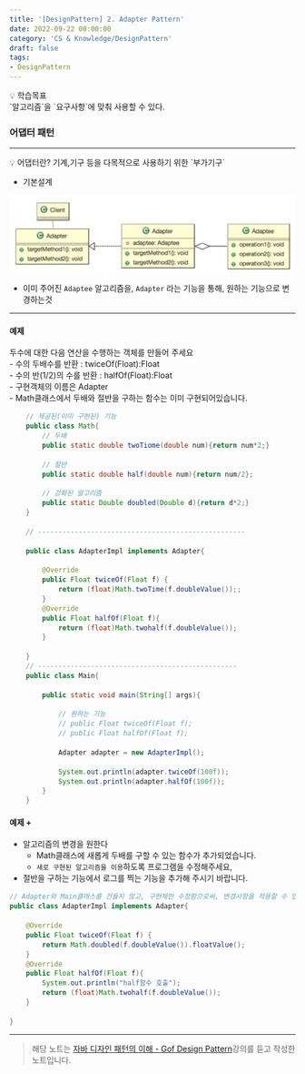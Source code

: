 ```yaml
---
title: '[DesignPattern] 2. Adapter Pattern'
date: 2022-09-22 00:00:00
category: 'CS & Knowledge/DesignPattern'
draft: false
tags: 
- DesignPattern
---
```


<aside>
💡 학습목표  <br/>
`알고리즘`을 `요구사항`에  맞춰 사용할 수 있다.
</aside>

### 어댑터 패턴

---

<aside>
💡 어댑터란? 기계,기구 등을 다목적으로 사용하기 위한 `부가기구`
</aside>

- 기본설계

![어댑터패턴 설계](./images/AdapterPattern_설계.png)

- 이미 주어진 `Adaptee` 알고리즘을, `Adapter` 라는 기능을 통해, 원하는 기능으로 변경하는것

  
---
#### 예제 
두수에 대한 다음 연산을 수행하는 객체를 만들어 주세요  
    - 수의 두배수를 반환 : twiceOf(Float):Float  
    - 수의 반(1/2)의 수를 반환 : halfOf(Float):Float  
    - 구현객체의 이름은 Adapter  
    - Math클래스에서 두배와 절반을 구하는 함수는 이미 구현되어있습니다.  

```java
    // 제공된(이미 구현된) 기능 
    public class Math{
        // 두배
        public static double twoTiome(double num){return num*2;}
    
        // 절반
        public static double half(double num){return num/2};
    
        // 강화된 알고리즘
        public static Double doubled(Double d){return d*2;}
    }
    
    // ---------------------------------------------------
    
    public class AdapterImpl implements Adapter{
    
        @Override
        public Float twiceOf(Float f) {
            return (float)Math.twoTime(f.doubleValue());;
        }
        @Override
        public Float halfOf(Float f){
            return (float)Math.twohalf(f.doubleValue());
        }
    
    }
    // -------------------------------------------------
    public class Main{
    
        public static void main(String[] args){
            
            // 원하는 기능
            // public Float twiceOf(Float f);
            // public Float halfOf(Float f);
    
            Adapter adapter = new AdapterImpl();
        
            System.out.println(adapter.twiceOf(100f));
            System.out.println(adapter.halfOf(100f));
        }
    }
```
    
#### 예제 +
- 알고리즘의 변경을 원한다  
    - Math클래스에 새롭게 두배를 구할 수 있는 함수가 추가되었습니다.  
    - `새로 구현된 알고리즘을 이용`하도록 프로그램을 수정해주세요,  
- 절반을 구하는 기능에서 로그를 찍는 기능을 추가해 주시기 바랍니다. 

```java
// Adapter와 Main클래스를 건들지 않고, 구현체만 수정함으로써, 변경사항을 적용할 수 있다.
public class AdapterImpl implements Adapter{

	@Override
	public Float twiceOf(Float f) {
		return Math.doubled(f.doubleValue()).floatValue();
	}
	@Override
	public Float halfOf(Float f){
		System.out.println("half함수 호출");
		return (float)Math.twohalf(f.doubleValue());
	}

}
```

---
 > 해당 노트는 [자바 디자인 패턴의 이해 - Gof Design Pattern](https://www.inflearn.com/course/%EC%9E%90%EB%B0%94-%EB%94%94%EC%9E%90%EC%9D%B8-%ED%8C%A8%ED%84%B4#curriculum)강의를 듣고 작성한 노트입니다.
 